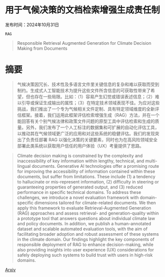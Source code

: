 # 用于气候决策的文档检索增强生成责任制

发布时间：2024年10月31日

`RAG`

> Responsible Retrieval Augmented Generation for Climate Decision Making from Documents

# 摘要

> 气候决策因冗长、技术性及多语言文件里关键信息的复杂和难以获取而受到制约。生成式人工智能技术为提升这些文件所含信息的可获取性带来了希望，但也存在一些局限。比如：（1）容易产生幻觉或错误表述信息；（2）难以引导或保证生成输出的属性；（3）在特定技术领域表现不佳。为应对这些挑战，我们推出了一个专为气候相关文件定制、具有特定领域维度的全新评估框架。接着，我们运用此框架评估检索增强生成（RAG）方法，并在一个能回答有关个别气候法律和政策文件问题的原型工具中评估检索和生成的质量。另外，我们发布了一个人工标注的数据集和可扩展的自动化评估工具，以推动其在气候领域更广泛的应用和对这些系统的稳健评估。我们的发现突出了负责任部署 RAG 以强化决策的关键要素，同时也为在高风险领域安全部署此类系统以获取用户信任的用户体验（UX）考量提供了思路。

> Climate decision making is constrained by the complexity and inaccessibility of key information within lengthy, technical, and multi-lingual documents. Generative AI technologies offer a promising route for improving the accessibility of information contained within these documents, but suffer from limitations. These include (1) a tendency to hallucinate or mis-represent information, (2) difficulty in steering or guaranteeing properties of generated output, and (3) reduced performance in specific technical domains. To address these challenges, we introduce a novel evaluation framework with domain-specific dimensions tailored for climate-related documents. We then apply this framework to evaluate Retrieval-Augmented Generation (RAG) approaches and assess retrieval- and generation-quality within a prototype tool that answers questions about individual climate law and policy documents. In addition, we publish a human-annotated dataset and scalable automated evaluation tools, with the aim of facilitating broader adoption and robust assessment of these systems in the climate domain. Our findings highlight the key components of responsible deployment of RAG to enhance decision-making, while also providing insights into user experience (UX) considerations for safely deploying such systems to build trust with users in high-risk domains.

[Arxiv](https://arxiv.org/abs/2410.23902)